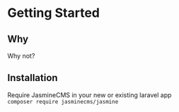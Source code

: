 # Getting Started

## Why

Why not?

## Installation

Require JasmineCMS in your new or existing laravel app    
`composer require jasminecms/jasmine`